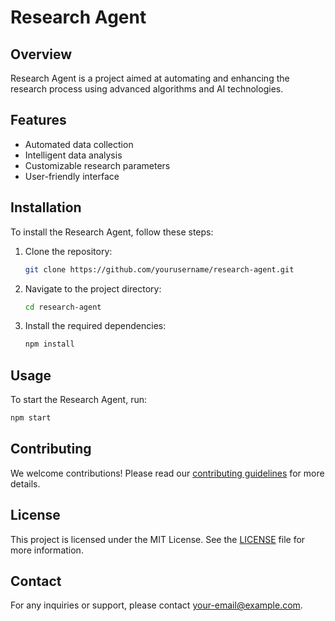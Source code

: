 # Research Agent

## Overview
Research Agent is a project aimed at automating and enhancing the research process using advanced algorithms and AI technologies.

## Features
- Automated data collection
- Intelligent data analysis
- Customizable research parameters
- User-friendly interface

## Installation
To install the Research Agent, follow these steps:
1. Clone the repository:
    ```bash
    git clone https://github.com/yourusername/research-agent.git
    ```
2. Navigate to the project directory:
    ```bash
    cd research-agent
    ```
3. Install the required dependencies:
    ```bash
    npm install
    ```

## Usage
To start the Research Agent, run:
```bash
npm start
```

## Contributing
We welcome contributions! Please read our [contributing guidelines](CONTRIBUTING.md) for more details.

## License
This project is licensed under the MIT License. See the [LICENSE](LICENSE) file for more information.

## Contact
For any inquiries or support, please contact [your-email@example.com](mailto:your-email@example.com).